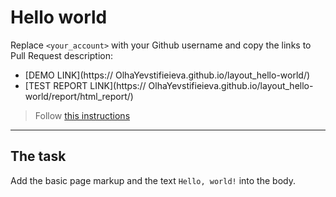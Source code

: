 # Hello world
Replace `<your_account>` with your Github username and copy the links to Pull Request description:
- [DEMO LINK](https:// OlhaYevstifieieva.github.io/layout_hello-world/)
- [TEST REPORT LINK](https:// OlhaYevstifieieva.github.io/layout_hello-world/report/html_report/)

> Follow [this instructions](https://mate-academy.github.io/layout_task-guideline/#how-to-solve-the-layout-tasks-on-github)
___

## The task
Add the basic page markup and the text `Hello, world!` into the body.
